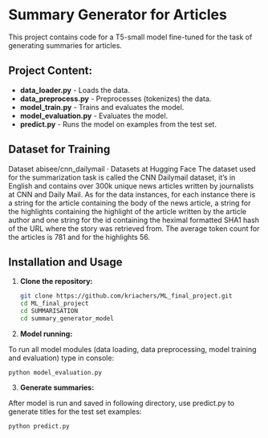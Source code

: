 # Summary Generator for Articles

This project contains code for a T5-small model fine-tuned for the task of generating summaries for articles.

## Project Content:

- **data_loader.py** - Loads the data.
- **data_preprocess.py** - Preprocesses (tokenizes) the data.
- **model_train.py** - Trains and evaluates the model.
- **model_evaluation.py** - Evaluates the model.
- **predict.py** - Runs the model on examples from the test set.

## Dataset for Training

Dataset
abisee/cnn_dailymail · Datasets at Hugging Face
The dataset used for the summarization task is called the CNN Dailymail dataset, it’s in English and contains over 300k unique news articles written by journalists at CNN and Daily Mail.
As for the data instances, for each instance there is a string for the article containing the body of the news article, a string for the highlights containing the highlight of the article written by the article author and one string for the id containing the heximal formatted SHA1 hash of the URL where the story was retrieved from. The average token count for the articles is 781 and for the highlights 56.


## Installation and Usage

1. **Clone the repository:**

   ```bash
   git clone https://github.com/kriachers/ML_final_project.git
   cd ML_final_project
   cd SUMMARISATION
   cd summary_generator_model
   ```

2. **Model running:**

To run all model modules (data loading, data preprocessing, model training and evaluation) type in console:

```
python model_evaluation.py
```

3. **Generate summaries:**

After model is run and saved in following directory, use predict.py to generate titles for the test set examples:

```
python predict.py
```




